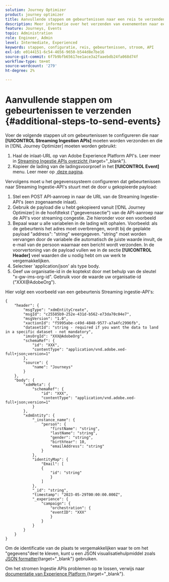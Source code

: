 ```yaml
---
solution: Journey Optimizer
product: journey optimizer
title: Aanvullende stappen om gebeurtenissen naar een reis te verzenden
description: Meer informatie over het verzenden van evenementen naar een reis
feature: Journeys, Events
topic: Administration
role: Engineer, Admin
level: Intermediate, Experienced
keywords: stappen, configuratie, reis, gebeurtenissen, stroom, API
exl-id: e0144151-6c54-4656-9650-b544d8e7be16
source-git-commit: 6f7b9bfb65617ee1ace3a2faaebdb24fa068d74f
workflow-type: tm+mt
source-wordcount: '279'
ht-degree: 2%

---
```


# Aanvullende stappen om gebeurtenissen te verzenden {#additional-steps-to-send-events}

Voer de volgende stappen uit om gebeurtenissen te configureren die naar **[!UICONTROL Streaming Ingestion APIs]** moeten worden verzonden en die in [!DNL Journey Optimizer] moeten worden gebruikt:

1. Haal de inlaat-URL op van Adobe Experience Platform API&#39;s. Leer meer in [&#x200B; Streaming Ingestie APIs overzicht &#x200B;](https://experienceleague.adobe.com/docs/experience-platform/ingestion/streaming/overview.html?lang=nl){target="_blank"}.
1. Kopieer de lading van de ladingsvoorproef in het **[!UICONTROL Event]** menu. Leer meer op [&#x200B; deze pagina &#x200B;](../event/about-creating.md#define-the-payload-fields).

Vervolgens moet u het gegevenssysteem configureren dat gebeurtenissen naar Streaming Ingestie-API&#39;s stuurt met de door u gekopieerde payload:

1. Stel een POST API-aanroep in naar de URL van de Streaming Ingestie-API&#39;s (een zogenaamde inlaat).
1. Gebruik de payload die u hebt gekopieerd vanuit [!DNL Journey Optimizer] in de hoofdtekst (&quot;gegevenssectie&quot;) van de API-aanroep naar de API&#39;s voor streaming congestie. Zie hieronder voor een voorbeeld
1. Bepaal waar u alle variabelen in de lading wilt ophalen. Voorbeeld: als de gebeurtenis het adres moet overbrengen, wordt bij de geplakte payload &quot;address&quot;: &quot;string&quot; weergegeven. &quot;string&quot; moet worden vervangen door de variabele die automatisch de juiste waarde invult, de e-mail van de persoon waarnaar een bericht wordt verzonden. In de voorvertoning van de payload vullen we in de sectie **[!UICONTROL Header]** veel waarden die u nodig hebt om uw werk te vergemakkelijken.
1. Selecteer &#39;application/json&#39; als type body.
1. Geef uw organisatie-id in de koptekst door met behulp van de sleutel &quot;x-gw-ims-org-id&quot;. Gebruik voor de waarde uw organisatie-id (&quot;XXX@AdobeOrg&quot;).

Hier volgt een voorbeeld van een gebeurtenis Streaming ingestie-API&#39;s:

```
{
    "header": {
        "msgType": "xdmEntityCreate",
        "msgId": "c25585b9-252e-431d-b562-e73da70c04e7",
        "msgVersion": "1.0",
        "xactionId": "f5995abe-c49d-4848-9577-a7a4fc2996fb",
        "datasetId": "string - required if you want the data to land in a specific dataset - not mandatory",
        "imsOrgId": "XXX@AdobeOrg",
        "schemaRef": {
            "id": "XXX",
            "contentType": "application/vnd.adobe.xed-full+json;version=1"
        },
        "source": {
            "name": "Journeys"
        }
    },
    "body": {
        "xdmMeta": {
            "schemaRef": {
                "id": "XXX",
                "contentType": "application/vnd.adobe.xed-full+json;version=1"
            }
        },
        "xdmEntity": {
            "_instance_name": {
                "person": {
                    "firstName": "string",
                    "lastName": "string",
                    "gender": "string",
                    "birthYear": 10,
                    "emailAddress": "string"
                }
            },
            "identityMap": {
                "Email": [
                {
                    "id": "string"
                    }
                ]
            },
            "_id": "string",
            "timestamp": "2023-05-29T00:00:00.000Z",
            "_experience": {
                "campaign": {
                    "orchestration": {
                    "eventID": "XXX"
                    }
                }
            }
        }
    }
}
```

Om de identificatie van de plaats te vergemakkelijken waar te om het &quot;gegevens&quot;deel te kleven, kunt u een JSON visualisatiehulpmiddel zoals [&#x200B; JSON formatter &#x200B;](https://jsonformatter.curiousconcept.com){target="_blank"} gebruiken.

Om het stromen Ingestie APIs problemen op te lossen, verwijs naar [&#x200B; documentatie van Experience Platform &#x200B;](https://experienceleague.adobe.com/docs/experience-platform/ingestion/streaming/troubleshooting.html?lang=nl-NL){target="_blank"}.
